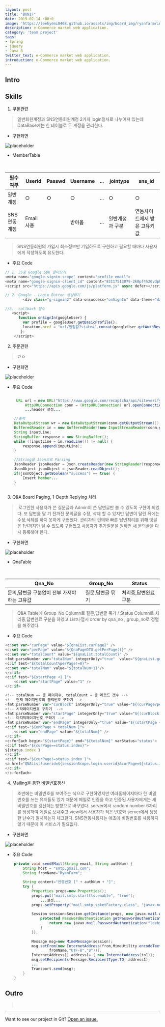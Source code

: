 ```yaml
---
layout: post
title: "BONIF"
date: 2019-02-14 :00:0
image: 'https://leehyemi0468.github.io/assets/img/board_img/ryanfarm/index.bmp'
description: e-Commerce market web application.
category: 'team project'
tags:
- Spring
- jQuery
- Java 8
twitter_text: e-Commerce market web application.
introduction: e-Commerce market web application.
---
```


## Intro
>   

## Skills
1. 쿠폰관련

> 일반회원계정과 SNS연동회원계정 2가지 login절차로 나누어져 있는데 DataBase에는 한 테이블로 두 계정을 관리한다. 
 
 * 구현화면 
 
  ![placeholder](https://leehyemi0468.github.io/assets/img/board_img/ryanfarm/loginform.bmp "Small example image")
 
 * MemberTable
<table>
  <thead>
    <tr> <th>필수여부</th>
      <th>Userid</th><th>Passwd</th><th>Username</th><th>...</th><th>jointype</th><th>sns_id</th>
    </tr>
  </thead>
 <tbody>
  <tr><td>일반계정</td><td>○</td><td>○</td><td>○</td><td>...</td><td>○</td><td>○</td></tr>
   <tr><td>SNS연동계정</td><td>Email사용</td><td></td><td>받아옴</td><td>...</td><td>일반계정과 구분</td><td>연동사이트에서 받은 고유키값
</td></tr>
 </tbody>
</table>

 > SNS연동회원의 가입시 최소정보만 기입하도록 구현하고 필요할 때마다 사용자에게 작성하도록 유도한다.

* 주요 Code

```js
// 1. JS로 Google SDK 끌어오기
<meta name="google-signin-scope" content="profile email">
<meta name="google-signin-client_id" content="83117513079-2k0pf4h20vdph70qps0mi8a8l1d9k9h1.apps.googleusercontent.com">
<script src="https://apis.google.com/js/platform.js" async defer></script>

// 2. Google - Login Button 생성하기
		<div class="g-signin2" data-onsuccess="onSignIn" data-theme="dark"></div>
		
//3.  callback 함수
   <script>
      function onSignIn(googleUser) {
        var profile = googleUser.getBasicProfile();
        location.href = "url/맵핑값?state=".concat(googleUser.getAuthResponse().id_token,"&저장할 키값=",벨류...);
       };
    </script>  
```

2. 주문관련

> ㄹㅇ

* 구현화면 

 ![placeholder](https://leehyemi0468.github.io/assets/img/board_img/ryanfarm/joinform.bmp "Small example image")

* 주요 Code

```java

	 URL url = new URL("https://www.google.com/recaptcha/api/siteverify?secret=시크릿키&response="+응답값);
         HttpURLConnection conn = (HttpURLConnection) url.openConnection();
         ...header 설정...

	//출력
	DataOutputStream wr = new DataOutputStream(conn.getOutputStream());
	BufferedReader in = new BufferedReader(new InputStreamReader(conn.getInputStream()));
	String inputLine;
	StringBuffer response = new StringBuffer();
	while ((inputLine = in.readLine()) != null) {
		response.append(inputLine);
	}
	
	//String을 Json으로 Parsing
	JsonReader jsonReader = Json.createReader(new StringReader(response.toString()));
	JsonObject jsonObject = jsonReader.readObject();
	if(jsonObject.getBoolean("success") == true) {
		Insert Member...
	}
			
```



3. Q&A Board Paging, 1-Depth Replying  처리

>  로그인한 사용자가 쓴 질문글과 Admin이 쓴 답변글만 볼 수 있도록 구현이 되었다.  또 답변을 달 기 전까진 문의글을 수정, 삭제 할 수 있지만 답변이 달린 뒤에는 수정,삭제를 하지 못하게 구현했다. 관리자의 편의와 빠른 답변처리를 위해 댓글은 1번까지만 달 수 있도록 구현했고 사용자가 추가질문을 원하면 새 문의글을 다시 등록해야 한다.

* 구현화면 

 ![placeholder](https://leehyemi0468.github.io/assets/img/board_img/ryanfarm/paging_reply.jpg "Small example image")

* QnaTable
<table>
  <thead>
    <tr>
      <th>Qna_No</th><th>Group_No</th><th>Status</th>
    </tr>
  </thead>
 <tbody>
  <tr><td>문의,답변글 구분없이 전부 가져야 하는 고유값</td><td>질문,답변글 묶기</td><td> 처리중,답변완료 구분</td></tr>
 </tbody>
</table>

 > Q&A Table에 Group_No Column로 질문,답변글 묶기 / Status Column로 처리중,답변완료 구분을 하였고 List나열시 order by qna_no , group_no로 정렬을 해주었다.


* 주요 Code

```js
<c:set var="curPage" value="${qnaList.curPage}" />
<c:set var="perPage" value="${QnaPageDTO.getPerPage()}" />
<c:set var="totalCount" value="${qnaList.totalCount}" />
<fmt:parseNumber var="totalNum" integerOnly="true"	value="${qnaList.getList().size()/perPage}" />
<c:if test="${totalCount%perPage!=0}">
<c:set var="totalNum" value="${totalNum+1}"/>
</c:if>
<c:if test="${startPage <1 }">
	<c:set var="startPage" value="1" />
</c:if>

<!-- totalNum == 총 페이지수, totalCount = 총 레코드 갯수 -->
<!-- 현재 페이지번호의 블럭번호 구하기 -->	
<fmt:parseNumber var="curBlock" integerOnly="true" value="${(curPage/perPage)+1 }" />
<!-- 시작페이지번호 구하기  -->	
<fmt:parseNumber var="startPage" integerOnly="true"	value="${(curBlock - 1)*perPage+1}" />
<!-- 마지막페이지번호 구하기 -->	
<fmt:parseNumber var="endPage" integerOnly="true" value="${(startPage +perPage)-1 }" />
<c:if test="${endPage > totalNum }">
	<c:set var="endPage" value="${totalNum}" />
</c:if>
<c:forEach begin="${startPage}" end="${totalNum}" varStatus="status">
<c:if test="${curPage==status.index}">
${status.index }
</c:if>
<c:if test="${curPage!=status.index }">
<a href="QNAList?userid=${sessionScope.login.userid}&curPage=${status.index}">${status.index}</a>
</c:if>
</c:forEach>
```


4. Mailing을 통한 비밀번호갱신

>  초반에는 비밀번호를 보여주는 식으로 구현하였지만 여러홈페이지마다 한 비밀번호를 쓰는 유저들도 있기 때문에 메일로 인증을 하고 인증된 사용자에게는 새 비밀번호를 갱신하는 방향으로 바꾸었다. server에서 random number 6자리를 생성하여 메일로 보내주고 view에서 사용자가 적은 번호와 server에서 생성한 난수가 일치하는지 체크한다.  SNS연동사용자는 애초에 비밀번호를 사용하지 않기 때문에 이 서비스가 필요없다.


* 구현화면 

 ![placeholder](https://leehyemi0468.github.io/assets/img/board_img/ryanfarm/findPw_mail.bmp "Small example image")

* 주요 Code

```java
	private void sendEMail(String email, String authNum) {
		String host = "smtp.gmail.com";
		String fromName="RyanFarm";
		
		String content="인증번호 [" + authNum + "]";
		try {
			Properties props=new Properties();
			props.put("mail.smtp.starttls.enable", "true");
				...설정...
			props.setProperty("mail.smtp.soketFactory.class", "javax.net.ssl.SSLSocketFactory");
			
			Session session=Session.getInstance(props, new javax.mail.Authenticator() {
				protected PasswordAuthentication getPasswordAuthentication() {
					return new javax.mail.PasswordAuthentication("leehyemi0468@gmail.com", "비밀번호");	
				}
			});
			
			Message msg=new MimeMessage(session);
			msg.setFrom(new InternetAddress(from,MimeUtility.encodeText(
					fromName,"UTF-8","B")));
			InternetAddress[] address1= { new InternetAddress(to1)};
			msg.setRecipients(Message.RecipientType.TO, address1);
			...
			Transport.send(msg);
		}
	}	
```


## Outro
>  
-----

Want to see our project in Git? <a href="">Open an issue.</a>









